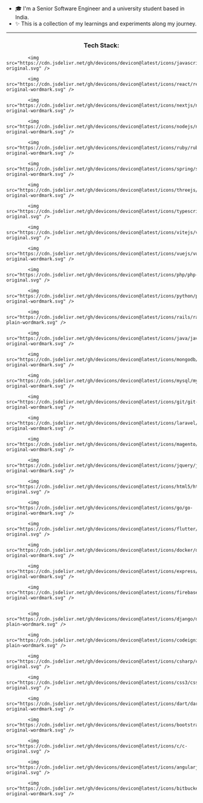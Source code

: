 <ul>
    <li>🎓 I'm a Senior Software Engineer and a university student based in India. </li>
    <li>✨ This is a collection of my learnings and experiments along my journey.</li>
  </ul>
  <hr>
  <h3 align="center">Tech Stack:</h3>
  <p align="center"> 

            <img src="https://cdn.jsdelivr.net/gh/devicons/devicon@latest/icons/javascript/javascript-original.svg" />
          
            <img src="https://cdn.jsdelivr.net/gh/devicons/devicon@latest/icons/react/react-original-wordmark.svg" />
          
            <img src="https://cdn.jsdelivr.net/gh/devicons/devicon@latest/icons/nextjs/nextjs-original-wordmark.svg" />
          
            <img src="https://cdn.jsdelivr.net/gh/devicons/devicon@latest/icons/nodejs/nodejs-original-wordmark.svg" />
          
            <img src="https://cdn.jsdelivr.net/gh/devicons/devicon@latest/icons/ruby/ruby-original-wordmark.svg" />
          
            <img src="https://cdn.jsdelivr.net/gh/devicons/devicon@latest/icons/spring/spring-original-wordmark.svg" />
          
            <img src="https://cdn.jsdelivr.net/gh/devicons/devicon@latest/icons/threejs/threejs-original-wordmark.svg" />
          
            <img src="https://cdn.jsdelivr.net/gh/devicons/devicon@latest/icons/typescript/typescript-original.svg" />
          
            <img src="https://cdn.jsdelivr.net/gh/devicons/devicon@latest/icons/vitejs/vitejs-original.svg" />
          
            <img src="https://cdn.jsdelivr.net/gh/devicons/devicon@latest/icons/vuejs/vuejs-original-wordmark.svg" />
          
            <img src="https://cdn.jsdelivr.net/gh/devicons/devicon@latest/icons/php/php-original.svg" />
          
            <img src="https://cdn.jsdelivr.net/gh/devicons/devicon@latest/icons/python/python-original-wordmark.svg" />
          
            <img src="https://cdn.jsdelivr.net/gh/devicons/devicon@latest/icons/rails/rails-plain-wordmark.svg" />
          
            <img src="https://cdn.jsdelivr.net/gh/devicons/devicon@latest/icons/java/java-original-wordmark.svg" />
          
            <img src="https://cdn.jsdelivr.net/gh/devicons/devicon@latest/icons/mongodb/mongodb-original-wordmark.svg" />
          
            <img src="https://cdn.jsdelivr.net/gh/devicons/devicon@latest/icons/mysql/mysql-original-wordmark.svg" />
          
            <img src="https://cdn.jsdelivr.net/gh/devicons/devicon@latest/icons/git/git-original-wordmark.svg" />
          
            <img src="https://cdn.jsdelivr.net/gh/devicons/devicon@latest/icons/laravel/laravel-original-wordmark.svg" />
          
            <img src="https://cdn.jsdelivr.net/gh/devicons/devicon@latest/icons/magento/magento-original-wordmark.svg" />
          
            <img src="https://cdn.jsdelivr.net/gh/devicons/devicon@latest/icons/jquery/jquery-original-wordmark.svg" />
          
            <img src="https://cdn.jsdelivr.net/gh/devicons/devicon@latest/icons/html5/html5-original.svg" />
          
            <img src="https://cdn.jsdelivr.net/gh/devicons/devicon@latest/icons/go/go-original-wordmark.svg" />
          
            <img src="https://cdn.jsdelivr.net/gh/devicons/devicon@latest/icons/flutter/flutter-original.svg" />
          
            <img src="https://cdn.jsdelivr.net/gh/devicons/devicon@latest/icons/docker/docker-original-wordmark.svg" />
          
            <img src="https://cdn.jsdelivr.net/gh/devicons/devicon@latest/icons/express/express-original-wordmark.svg" />
          
            <img src="https://cdn.jsdelivr.net/gh/devicons/devicon@latest/icons/firebase/firebase-original-wordmark.svg" />
          
    
            <img src="https://cdn.jsdelivr.net/gh/devicons/devicon@latest/icons/django/django-plain-wordmark.svg" />
          
            <img src="https://cdn.jsdelivr.net/gh/devicons/devicon@latest/icons/codeigniter/codeigniter-plain-wordmark.svg" />
          
            <img src="https://cdn.jsdelivr.net/gh/devicons/devicon@latest/icons/csharp/csharp-original.svg" />
          
            <img src="https://cdn.jsdelivr.net/gh/devicons/devicon@latest/icons/css3/css3-original.svg" />
          
            <img src="https://cdn.jsdelivr.net/gh/devicons/devicon@latest/icons/dart/dart-original-wordmark.svg" />
          
            <img src="https://cdn.jsdelivr.net/gh/devicons/devicon@latest/icons/bootstrap/bootstrap-original-wordmark.svg" />
          
            <img src="https://cdn.jsdelivr.net/gh/devicons/devicon@latest/icons/c/c-original.svg" />
          
            <img src="https://cdn.jsdelivr.net/gh/devicons/devicon@latest/icons/angularjs/angularjs-original.svg" />
          
            <img src="https://cdn.jsdelivr.net/gh/devicons/devicon@latest/icons/bitbucket/bitbucket-original-wordmark.svg" />
  </p>  
